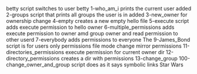 betty script switches to user betty
1-who_am_i prints the current user
added 2-groups script that prints all groups the user is in
added 3-new_owner for ownership change
4-empty creates a new empty hello file
5-execute script adds execute permission to hello owner
6-multiple_permissions adds execute permission to owner amd group owner and read permission to other userd
7-everybody adds permissions to everyone
The 9-James_Bond script is for users only permissions
file mode change
mirror permissions
11-directories_permissions execute permission for current owner dir
12-directory_permissions creates a dir with permissions
13-change_group
100-change_owner_and_group script does as it says
symbolic links
Star Wars
